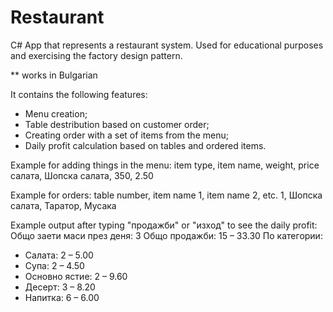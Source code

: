 # Restaurant

C# App that represents a restaurant system. Used for educational purposes and exercising the factory design pattern.

** works in Bulgarian

It contains the following features:
- Menu creation;
- Table destribution based on customer order;
- Creating order with a set of items from the menu;
- Daily profit calculation based on tables and ordered items.

Example for adding things in the menu:
item type, item name, weight, price
салата, Шопска салата, 350, 2.50

Example for orders:
table number, item name 1, item name 2, etc.
1, Шопска салата, Таратор, Мусака

Example output after typing "продажби" or "изход" to see the daily profit:
Общо заети маси през деня: 3
Общо продажби: 15 – 33.30
По категории:
- Салата: 2 – 5.00
- Супа: 2 – 4.50
- Основно ястие: 2 – 9.60
- Десерт: 3 – 8.20
- Напитка: 6 – 6.00
